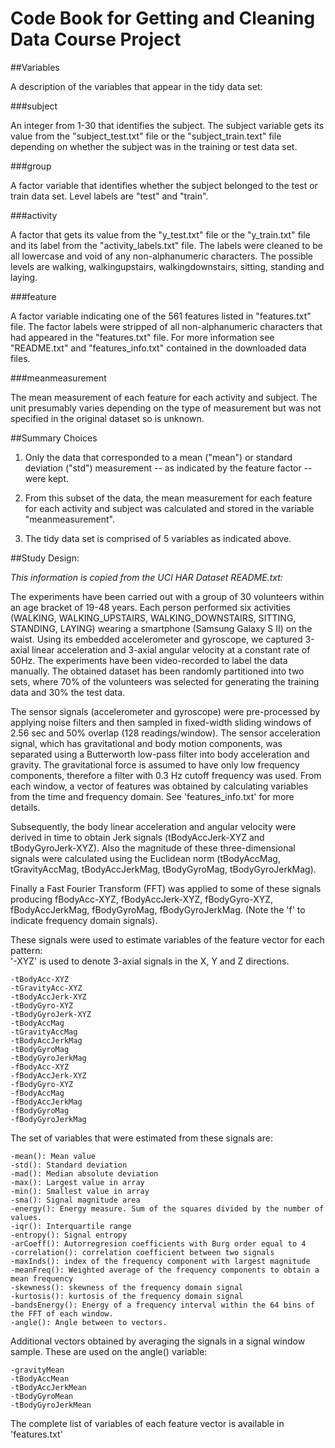 Code Book for Getting and Cleaning Data Course Project
======================================================

##Variables

A description of the variables that appear in the tidy data set:

###subject

An integer from 1-30 that identifies the subject. The subject variable gets its 
value from the "subject_test.txt" file or the 
"subject_train.text" file depending on whether the subject was in the training or
test data set. 

###group

A factor variable that identifies whether the subject belonged to the test or 
train data set. Level labels are "test" and "train".

###activity

A factor that gets its value from the "y_test.txt" file or the 
"y_train.txt" file and its label from the 
"activity_labels.txt" file. The labels were cleaned to be all lowercase and void 
of any non-alphanumeric characters. The possible levels are
walking, walkingupstairs, walkingdownstairs, sitting, standing and laying. 

###feature

A factor variable indicating one of the 561 features listed in "features.txt" 
file. The factor labels were stripped of all non-alphanumeric characters that
had appeared in the "features.txt" file. For more information see "README.txt"
and "features_info.txt" contained in the downloaded data files.

###meanmeasurement

The mean measurement of each feature for each activity and subject. The 
unit presumably varies depending on the type of measurement but was not 
specified in the original dataset so is unknown.

##Summary Choices

1. Only the data that corresponded to a mean ("mean") or standard deviation 
("std") measurement -- as indicated by the feature factor -- were kept.

2. From this subset of the data, the mean measurement for each feature for each 
activity and subject was calculated and stored in the variable 
"meanmeasurement".

3. The tidy data set is comprised of 5 variables as indicated above.

##Study Design: 

*This information is copied from the UCI HAR Dataset README.txt:*

The experiments have been carried out with a group of 30 volunteers within an age bracket of 19-48 years. Each person performed six activities (WALKING, WALKING_UPSTAIRS, WALKING_DOWNSTAIRS, SITTING, STANDING, LAYING) wearing a smartphone (Samsung Galaxy S II) on the waist. Using its embedded accelerometer and gyroscope, we captured 3-axial linear acceleration and 3-axial angular velocity at a constant rate of 50Hz. The experiments have been video-recorded to label the data manually. The obtained dataset has been randomly partitioned into two sets, where 70% of the volunteers was selected for generating the training data and 30% the test data. 

The sensor signals (accelerometer and gyroscope) were pre-processed by applying noise filters and then sampled in fixed-width sliding windows of 2.56 sec and 50% overlap (128 readings/window). The sensor acceleration signal, which has gravitational and body motion components, was separated using a Butterworth low-pass filter into body acceleration and gravity. The gravitational force is assumed to have only low frequency components, therefore a filter with 0.3 Hz cutoff frequency was used. From each window, a vector of features was obtained by calculating variables from the time and frequency domain. See 'features_info.txt' for more details. 

Subsequently, the body linear acceleration and angular velocity were derived in time to obtain Jerk signals (tBodyAccJerk-XYZ and tBodyGyroJerk-XYZ). Also the magnitude of these three-dimensional signals were calculated using the Euclidean norm (tBodyAccMag, tGravityAccMag, tBodyAccJerkMag, tBodyGyroMag, tBodyGyroJerkMag). 

Finally a Fast Fourier Transform (FFT) was applied to some of these signals producing fBodyAcc-XYZ, fBodyAccJerk-XYZ, fBodyGyro-XYZ, fBodyAccJerkMag, fBodyGyroMag, fBodyGyroJerkMag. (Note the 'f' to indicate frequency domain signals). 

These signals were used to estimate variables of the feature vector for each pattern:  
'-XYZ' is used to denote 3-axial signals in the X, Y and Z directions.

    -tBodyAcc-XYZ
    -tGravityAcc-XYZ
    -tBodyAccJerk-XYZ
    -tBodyGyro-XYZ
    -tBodyGyroJerk-XYZ
    -tBodyAccMag
    -tGravityAccMag
    -tBodyAccJerkMag
    -tBodyGyroMag
    -tBodyGyroJerkMag
    -fBodyAcc-XYZ
    -fBodyAccJerk-XYZ
    -fBodyGyro-XYZ
    -fBodyAccMag
    -fBodyAccJerkMag
    -fBodyGyroMag
    -fBodyGyroJerkMag

The set of variables that were estimated from these signals are: 

    -mean(): Mean value
    -std(): Standard deviation
    -mad(): Median absolute deviation 
    -max(): Largest value in array
    -min(): Smallest value in array
    -sma(): Signal magnitude area
    -energy(): Energy measure. Sum of the squares divided by the number of values. 
    -iqr(): Interquartile range 
    -entropy(): Signal entropy
    -arCoeff(): Autorregresion coefficients with Burg order equal to 4
    -correlation(): correlation coefficient between two signals
    -maxInds(): index of the frequency component with largest magnitude
    -meanFreq(): Weighted average of the frequency components to obtain a mean frequency
    -skewness(): skewness of the frequency domain signal 
    -kurtosis(): kurtosis of the frequency domain signal 
    -bandsEnergy(): Energy of a frequency interval within the 64 bins of the FFT of each window.
    -angle(): Angle between to vectors.


Additional vectors obtained by averaging the signals in a signal window sample. These are used on the angle() variable:

    -gravityMean
    -tBodyAccMean
    -tBodyAccJerkMean
    -tBodyGyroMean
    -tBodyGyroJerkMean


The complete list of variables of each feature vector is available in 'features.txt'

